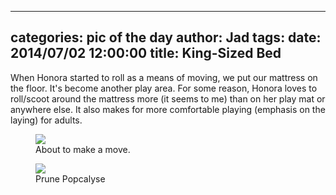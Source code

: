 
---
categories: pic of the day
author: Jad
tags: 
date: 2014/07/02 12:00:00
title: King-Sized Bed
---
When Honora started to roll as a means of moving, we put our mattress on the floor.  It's become another play area.  For some reason, Honora loves to roll/scoot around the mattress more (it seems to me) than on her play mat or anywhere else.  It also makes for more comfortable playing (emphasis on the laying) for adults.

<figure>
<img src="/img/2014/07/02/img_20140702161817_medium.jpg" />
<figcaption>About to make a move.</figcaption>
</figure>

<figure>
<img src="/img/2014/07/02/img_20140702170557_medium.jpg" />
<figcaption>Prune Popcalyse</figcaption>
</figure>

